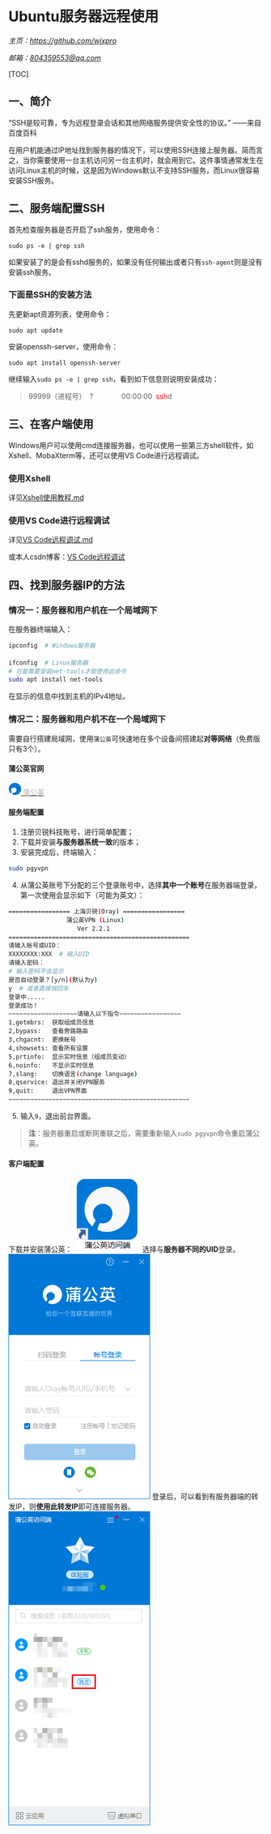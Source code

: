 # **Ubuntu服务器远程使用**
*主页：https://github.com/wjxpro*

*邮箱：804359553@qq.com*

[TOC]

## 一、简介
“SSH是较可靠，专为远程登录会话和其他网络服务提供安全性的协议。” ——来自百度百科

在用户机能通过IP地址找到服务器的情况下，可以使用SSH连接上服务器。简而言之，当你需要使用一台主机访问另一台主机时，就会用到它。这件事情通常发生在访问Linux主机的时候，这是因为Windows默认不支持SSH服务，而Linux很容易安装SSH服务。

## 二、服务端配置SSH
首先检查服务器是否开启了ssh服务，使用命令：
```shell
sudo ps -e | grep ssh
```
如果安装了的是会有sshd服务的，如果没有任何输出或者只有`ssh-agent`则是没有安装ssh服务。

### 下面是SSH的安装方法
先更新apt资源列表，使用命令：
```shell
sudo apt update
```
安装openssh-server，使用命令：
```shell
sudo apt install openssh-server
```
继续输入`sudo ps -e | grep ssh`，看到如下信息则说明安装成功：

> 99999（进程号）&ensp;?&ensp;&ensp;&ensp;&ensp;&ensp;&ensp;&ensp;&ensp;00:00:00&ensp;<font color='red'>ssh</font>d

## 三、在客户端使用
Windows用户可以使用cmd连接服务器，也可以使用一些第三方shell软件，如Xshell、MobaXterm等，还可以使用VS Code进行远程调试。

### 使用Xshell
详见[Xshell使用教程.md](../开发环境/Xshell使用教程.md)

### 使用VS Code进行远程调试
详见[VS Code远程调试.md](../开发环境/VS_Code远程调试.md)

或本人csdn博客：[VS Code远程调试](https://blog.csdn.net/qq_44119557/article/details/124277282)

## 四、找到服务器IP的方法
### 情况一：服务器和用户机在一个局域网下
在服务器终端输入：
```bash
ipconfig  # Windows服务器

ifconfig  # Linux服务器
# 可能需要安装net-tools才能使用此命令
sudo apt install net-tools
```
在显示的信息中找到主机的IPv4地址。

### 情况二：服务器和用户机不在一个局域网下
需要自行搭建局域网，使用`蒲公英`可快速地在多个设备间搭建起**对等网络**（免费版只有3个）。
#### 蒲公英官网
<a href="https://pgy.oray.com/" target="-blank" title="蒲公英SD-WAN">
<img src="./img/icon_pgy.png" height="24"> <span style="color: #b1b1b1;">蒲公英</span></a>

#### 服务端配置
1. 注册贝锐科技账号，进行简单配置；
2. 下载并安装**与服务器系统一致**的版本；
3. 安装完成后，终端输入：
```sh
sudo pgyvpn
```
4. 从蒲公英账号下分配的三个登录账号中，选择**其中一个账号**在服务器端登录，第一次使用会显示如下（可能为英文）：
```sh
================= 上海贝锐(Oray) =================
	            蒲公英VPN (Linux)			
		           Ver 2.2.1				
==================================================
请输入帐号或UID：
XXXXXXXX:XXX  # 输入UID
请输入密码：
# 输入密码不会显示
是否自动登录？[y/n](默认为y)
y  # 或者直接按回车
登录中.....
登录成功！
~~~~~~~~~~~~~~~~~~~请输入以下指令~~~~~~~~~~~~~~~~~
1,getmbrs:	获取组成员信息			
2,bypass:	查看旁路路由			
3,chgacnt:	更换帐号			
4,showsets:	查看所有设置			
5,prtinfo:	显示实时信息（组成员变动）			
6,noinfo:	不显示实时信息			
7,slang:	切换语言(change language)		
8,qservice:	退出并关闭VPN服务			
9,quit:		退出VPN界面			
~~~~~~~~~~~~~~~~~~~~~~~~~~~~~~~~~~~~~~~~~~~~~~~~~~
```
5. 输入`9`，退出前台界面。

> **注**：服务器重启或断网重联之后，需要重新输入`sudo pgyvpn`命令重启蒲公英。
#### 客户端配置
下载并安装蒲公英：
![蒲公英访问端](./img/蒲公英访问端.png)
选择与**服务器不同的UID**登录。
![win蒲公英](./img/win蒲公英.png)
登录后，可以看到有服务器端的转发IP，则**使用此转发IP**即可连接服务器。
![蒲公英界面](./img/蒲公英界面.png)